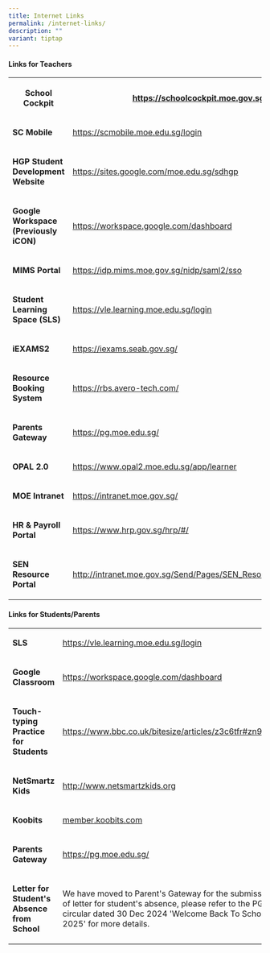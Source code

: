 ```yaml
---
title: Internet Links
permalink: /internet-links/
description: ""
variant: tiptap
---
```

<h4><strong>Links for Teachers</strong></h4>
<table style="minWidth: 50px">
<colgroup>
<col>
<col>
</colgroup>
<tbody>
<tr>
<th rowspan="1" colspan="1">
<p><strong>School Cockpit</strong>
</p>
</th>
<th rowspan="1" colspan="1">
<p><a href="https://schoolcockpit.moe.gov.sg" rel="noopener noreferrer nofollow" target="_blank">https://schoolcockpit.moe.gov.sg</a>
</p>
</th>
</tr>
<tr>
<td rowspan="1" colspan="1">
<p><strong>SC Mobile</strong>
</p>
</td>
<td rowspan="1" colspan="1">
<p><a href="https://scmobile.moe.edu.sg/login" rel="noopener noreferrer nofollow" target="_blank"><u>https://scmobile.moe.edu.sg/login</u></a>
</p>
</td>
</tr>
<tr>
<td rowspan="1" colspan="1">
<p><strong>HGP Student Development Website</strong>
</p>
</td>
<td rowspan="1" colspan="1">
<p><a href="https://sites.google.com/moe.edu.sg/sdhgp" rel="noopener nofollow" target="_blank">https://sites.google.com/moe.edu.sg/sdhgp</a>
</p>
</td>
</tr>
<tr>
<td rowspan="1" colspan="1">
<p><strong>Google Workspace (Previously iCON)</strong>
</p>
</td>
<td rowspan="1" colspan="1">
<p><a href="https://workspace.google.com/dashboard" rel="noopener noreferrer nofollow" target="_blank">https://workspace.google.com/dashboard</a>
</p>
</td>
</tr>
<tr>
<td rowspan="1" colspan="1">
<p><strong>MIMS Portal</strong>
</p>
</td>
<td rowspan="1" colspan="1">
<p><a href="https://www.opal2.moe.edu.sg/app/learner" rel="noopener noreferrer" target="_blank">https://idp.mims.moe.gov.sg/nidp/saml2/sso</a>
</p>
</td>
</tr>
<tr>
<td rowspan="1" colspan="1">
<p><strong>Student Learning Space (SLS)</strong>
</p>
</td>
<td rowspan="1" colspan="1">
<p><a href="https://vle.learning.moe.edu.sg/login" rel="noopener noreferrer nofollow" target="_blank"><u>https://vle.learning.moe.edu.sg/login</u></a>
</p>
</td>
</tr>
<tr>
<td rowspan="1" colspan="1">
<p><strong>iEXAMS2</strong>
</p>
</td>
<td rowspan="1" colspan="1">
<p><a href="https://iexams.seab.gov.sg/" rel="noopener noreferrer nofollow" target="_blank">https://iexams.seab.gov.sg/</a>
</p>
</td>
</tr>
<tr>
<td rowspan="1" colspan="1">
<p><strong>Resource Booking System</strong>
</p>
</td>
<td rowspan="1" colspan="1">
<p><a href="https://rbs.avero-tech.com/" rel="noopener noreferrer nofollow" target="_blank"><u>https://rbs.avero-tech.com/</u></a>
</p>
</td>
</tr>
<tr>
<td rowspan="1" colspan="1">
<p><strong>Parents Gateway</strong>
</p>
</td>
<td rowspan="1" colspan="1">
<p><a href="https://pg.moe.edu.sg/" rel="noopener noreferrer nofollow" target="_blank">https://pg.moe.edu.sg/</a>
</p>
</td>
</tr>
<tr>
<td rowspan="1" colspan="1">
<p><strong>OPAL 2.0</strong>
</p>
</td>
<td rowspan="1" colspan="1">
<p><a href="https://www.opal2.moe.edu.sg/app/learner" rel="noopener noreferrer" target="_blank"><u>https://www.opal2.moe.edu.sg/app/learner</u></a>
</p>
</td>
</tr>
<tr>
<td rowspan="1" colspan="1">
<p><strong>MOE Intranet</strong>
</p>
</td>
<td rowspan="1" colspan="1">
<p><a href="https://intranet.moe.gov.sg/" rel="noopener noreferrer nofollow" target="_blank">https://intranet.moe.gov.sg/</a>
</p>
</td>
</tr>
<tr>
<td rowspan="1" colspan="1">
<p><strong>HR &amp; Payroll Portal</strong>
</p>
</td>
<td rowspan="1" colspan="1">
<p><a href="https://www.hrp.gov.sg/hrp/#/" rel="noopener noreferrer nofollow" target="_blank">https://www.hrp.gov.sg/hrp/#/</a>
</p>
</td>
</tr>
<tr>
<td rowspan="1" colspan="1">
<p><strong>SEN Resource Portal</strong>
</p>
</td>
<td rowspan="1" colspan="1">
<p><a href="http://intranet.moe.gov.sg/Send/Pages/SEN_Resource_Portal.aspx" rel="noopener noreferrer nofollow" target="_blank">http://intranet.moe.gov.sg/Send/Pages/SEN_Resource_Portal.aspx</a>
</p>
</td>
</tr>
</tbody>
</table>
<h4><strong>Links for Students/Parents</strong></h4>
<table style="minWidth: 50px">
<colgroup>
<col>
<col>
</colgroup>
<tbody>
<tr>
<td rowspan="1" colspan="1">
<p><strong>SLS</strong>
</p>
</td>
<td rowspan="1" colspan="1">
<p><a href="https://vle.learning.moe.edu.sg/login" rel="noopener noreferrer nofollow" target="_blank">https://vle.learning.moe.edu.sg/login</a>
</p>
</td>
</tr>
<tr>
<td rowspan="1" colspan="1">
<p><strong>Google Classroom</strong>
</p>
</td>
<td rowspan="1" colspan="1">
<p><a href="https://workspace.google.com/dashboard" rel="noopener noreferrer nofollow" target="_blank">https://workspace.google.com/dashboard</a>
</p>
</td>
</tr>
<tr>
<td rowspan="1" colspan="1">
<p><strong>Touch-typing Practice for Students</strong>
</p>
</td>
<td rowspan="1" colspan="1">
<p><a href="https://www.bbc.co.uk/bitesize/articles/z3c6tfr#zn9s3qt" rel="noopener noreferrer nofollow" target="_blank">https://www.bbc.co.uk/bitesize/articles/z3c6tfr#zn9s3qt</a>
</p>
</td>
</tr>
<tr>
<td rowspan="1" colspan="1">
<p><strong>NetSmartz Kids</strong>
</p>
</td>
<td rowspan="1" colspan="1">
<p><a href="http://www.netsmartzkids.org/" rel="noopener noreferrer nofollow" target="_blank">http://www.netsmartzkids.org</a>
</p>
</td>
</tr>
<tr>
<td rowspan="1" colspan="1">
<p><strong>Koobits</strong>
</p>
</td>
<td rowspan="1" colspan="1">
<p><a href="member.koobits.com" rel="noopener noreferrer nofollow" target="_blank">member.koobits.com</a>
</p>
</td>
</tr>
<tr>
<td rowspan="1" colspan="1">
<p><strong>Parents Gateway</strong>
</p>
</td>
<td rowspan="1" colspan="1">
<p><a href="https://pg.moe.edu.sg/" rel="noopener noreferrer nofollow" target="_blank">https://pg.moe.edu.sg/</a>
</p>
</td>
</tr>
<tr>
<td rowspan="1" colspan="1">
<p><strong>Letter for Student's Absence from School</strong>
</p>
</td>
<td rowspan="1" colspan="1">
<p>We have moved to Parent's Gateway for the submission of letter for student's
absence, please refer to the PG circular dated 30 Dec 2024 'Welcome Back
To School 2025' for more details.</p>
</td>
</tr>
</tbody>
</table>
<p></p>
